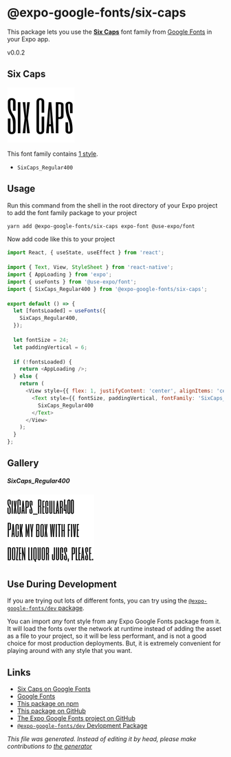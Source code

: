 # @expo-google-fonts/six-caps

This package lets you use the [**Six Caps**](https://fonts.google.com/specimen/Six+Caps) font family from [Google Fonts](https://fonts.google.com/) in your Expo app.

v0.0.2

## Six Caps

![Six Caps](./font-family.png)

This font family contains [1 style](#gallery).

- `SixCaps_Regular400`

## Usage

Run this command from the shell in the root directory of your Expo project to add the font family package to your project
```sh
yarn add @expo-google-fonts/six-caps expo-font @use-expo/font
```

Now add code like this to your project
```js
import React, { useState, useEffect } from 'react';

import { Text, View, StyleSheet } from 'react-native';
import { AppLoading } from 'expo';
import { useFonts } from '@use-expo/font';
import { SixCaps_Regular400 } from '@expo-google-fonts/six-caps';

export default () => {
  let [fontsLoaded] = useFonts({
    SixCaps_Regular400,
  });

  let fontSize = 24;
  let paddingVertical = 6;

  if (!fontsLoaded) {
    return <AppLoading />;
  } else {
    return (
      <View style={{ flex: 1, justifyContent: 'center', alignItems: 'center' }}>
        <Text style={{ fontSize, paddingVertical, fontFamily: 'SixCaps_Regular400' }}>
          SixCaps_Regular400
        </Text>
      </View>
    );
  }
};

```

## Gallery

##### SixCaps_Regular400
![SixCaps_Regular400](./ecba544210f8553e76664f6e55b95afb42c005696628af22f50b59b88678debd.ttf.png)


## Use During Development

If you are trying out lots of different fonts, you can try using the [`@expo-google-fonts/dev` package](https://www.npmjs.com/package/@expo-google-fonts/dev).

You can import *any* font style from any Expo Google Fonts package from it. It will load the fonts
over the network at runtime instead of adding the asset as a file to your project, so it will be 
less performant, and is not a good choice for most production deployments. But, it is extremely convenient
for playing around with any style that you want.

## Links

- [Six Caps on Google Fonts](https://fonts.google.com/specimen/Six+Caps)
- [Google Fonts](https://fonts.google.com/)
- [This package on npm](https://www.npmjs.com/package/@expo-google-fonts/six-caps)
- [This package on GitHub](https://github.com/expo/google-fonts/tree/master/font-packages/six-caps)
- [The Expo Google Fonts project on GitHub](https://github.com/expo/google-fonts)
- [`@expo-google-fonts/dev` Devlopment Package](https://github.com/expo/google-fonts/tree/master/font-packages/dev)


*This file was generated. Instead of editing it by head, please make contributions to [the generator](https://github.com/expo/google-fonts/tree/master/packages/generator)*
